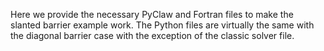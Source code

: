 Here we provide the necessary PyClaw and Fortran files to make the slanted barrier example work. The Python files are virtually the same with the diagonal barrier case with the exception of the classic solver file. 
